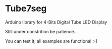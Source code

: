 # Tube7seg
Arduino library for 4-Bits Digital Tube LED Display

Still under constrition be patience...

You can test it, all examples are functional :-)

